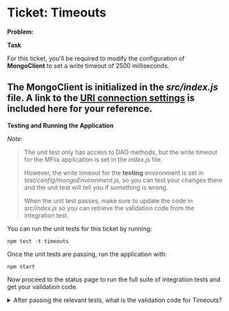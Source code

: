 Ticket: Timeouts
=========================

**Problem:**

**Task**

For this ticket, you'll be required to modify the configuration of **MongoClient** to set a write timeout of 2500 milliseconds.

The **MongoClient** is initialized in the _src/index.js_ file. A link to the [URI connection settings](http://mongodb.github.io/node-mongodb-native/2.1/reference/connecting/connection-settings/) is included here for your reference.
---

**Testing and Running the Application**

_Note:_

> The unit test only has access to DAO methods, but the write timeout for the MFlix application is set in the _index.js_ file.
>
> However, the write timeout for the **testing** environment is set in _test/config/mongoEnvironment.js_, so you can test your changes there and the unit test will tell you if something is wrong.
>
> When the unit test passes, make sure to update the code in _src/index.js_ so you can retrieve the validation code from the integration test.

You can run the unit tests for this ticket by running:

```
npm test -t timeouts
```

Once the unit tests are passing, run the application with:

```
npm start
```

Now proceed to the status page to run the full suite of integration tests and get your validation code.

<details>
  <summary>After passing the relevant tests, what is the validation code for Timeouts?</summary>
   Answer: 5addf035498efdeb55e90b01
</details>